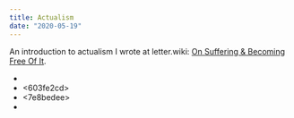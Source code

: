 ```yaml
---
title: Actualism
date: "2020-05-19"
---
```


An introduction to actualism I wrote at letter.wiki: [On Suffering & Becoming Free Of It](https://letter.wiki/conversation/242).

* <e6c4fdd4> 
* <603fe2cd> 
* <7e8bedee> 
* <dc6b059a> 
